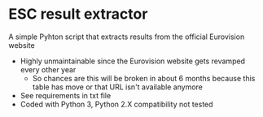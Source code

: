 # ESC result extractor
A simple Pyhton script that extracts results from the official Eurovision website

* Highly unmaintainable since the Eurovision website gets revamped every other year
  * So chances are this will be broken in about 6 months because this table has move or that URL isn't available anymore
* See requirements in txt file
* Coded with Python 3, Python 2.X compatibility not tested
